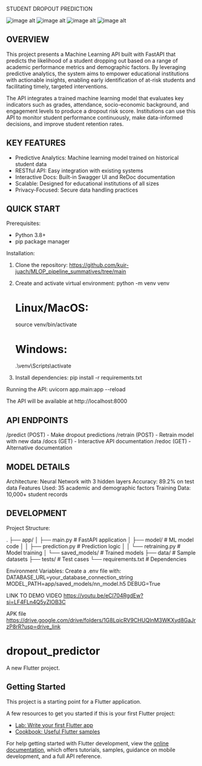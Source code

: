 STUDENT DROPOUT PREDICTION






![image alt](https://github.com/kuir-juach/MLOP_pipeline_summatives/blob/main/Screenshot%202025-04-04%20205721.png) ![image alt](https://github.com/kuir-juach/MLOP_pipeline_summatives/blob/main/Screenshot%202025-04-04%20205740.png) 
![image alt](https://github.com/kuir-juach/MLOP_pipeline_summatives/blob/main/Screenshot%202025-04-04%20212839.png) ![image alt](https://github.com/kuir-juach/MLOP_pipeline_summatives/blob/main/Screenshot%202025-04-05%20005803.png)

## OVERVIEW
This project presents a Machine Learning API built with FastAPI that predicts the likelihood of a student dropping out based on a range of academic performance metrics and demographic factors. By leveraging predictive analytics, the system aims to empower educational institutions with actionable insights, enabling early identification of at-risk students and facilitating timely, targeted interventions.

The API integrates a trained machine learning model that evaluates key indicators such as grades, attendance, socio-economic background, and engagement levels to produce a dropout risk score. Institutions can use this API to monitor student performance continuously, make data-informed decisions, and improve student retention rates.

## KEY FEATURES

- Predictive Analytics: Machine learning model trained on historical student data
- RESTful API: Easy integration with existing systems
- Interactive Docs: Built-in Swagger UI and ReDoc documentation
- Scalable: Designed for educational institutions of all sizes
- Privacy-Focused: Secure data handling practices

## QUICK START

Prerequisites:

- Python 3.8+
- pip package manager

Installation:

1. Clone the repository:
   https://github.com/kuir-juach/MLOP_pipeline_summatives/tree/main
2. Create and activate virtual environment:
   python -m venv venv

   # Linux/MacOS:

   source venv/bin/activate

   # Windows:

   .\venv\Scripts\activate

3. Install dependencies:
   pip install -r requirements.txt

Running the API:
uvicorn app.main:app --reload

The API will be available at http://localhost:8000

## API ENDPOINTS

/predict (POST) - Make dropout predictions
/retrain (POST) - Retrain model with new data
/docs (GET) - Interactive API documentation
/redoc (GET) - Alternative documentation

## MODEL DETAILS

Architecture: Neural Network with 3 hidden layers
Accuracy: 89.2% on test data
Features Used: 35 academic and demographic factors
Training Data: 10,000+ student records

## DEVELOPMENT

Project Structure:

.
├── app/
│ ├── main.py # FastAPI application
│ ├── model/ # ML model code
│ │ ├── prediction.py # Prediction logic
│ │ └── retraining.py # Model training
│ └── saved_models/ # Trained models
├── data/ # Sample datasets
├── tests/ # Test cases
└── requirements.txt # Dependencies

Environment Variables:
Create a .env file with:
DATABASE_URL=your_database_connection_string
MODEL_PATH=app/saved_models/nn_model.h5
DEBUG=True

LINK TO DEMO VIDEO
https://youtu.be/eCl704RgdEw?si=LF4FLn4Q5yZIOB3C

APK file
https://drive.google.com/drive/folders/1G8LqicRV9CHUQInM3WKXyd8GaJrzP8rR?usp=drive_link


# dropout_predictor

A new Flutter project.

## Getting Started

This project is a starting point for a Flutter application.

A few resources to get you started if this is your first Flutter project:

- [Lab: Write your first Flutter app](https://docs.flutter.dev/get-started/codelab)
- [Cookbook: Useful Flutter samples](https://docs.flutter.dev/cookbook)

For help getting started with Flutter development, view the
[online documentation](https://docs.flutter.dev/), which offers tutorials,
samples, guidance on mobile development, and a full API reference.

